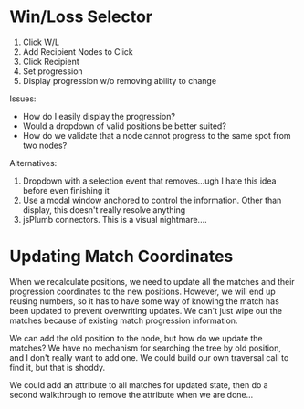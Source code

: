 # Win/Loss Selector

1. Click W/L
2. Add Recipient Nodes to Click
3. Click Recipient
4. Set progression
5. Display progression w/o removing ability to change



Issues:

* How do I easily display the progression?
* Would a dropdown of valid positions be better suited?
* How do we validate that a node cannot progress to the same spot from two nodes?


Alternatives:

1. Dropdown with a selection event that removes...ugh I hate this idea before
even finishing it
2. Use a modal window anchored to control the information. Other than display,
this doesn't really resolve anything
3. jsPlumb connectors. This is a visual nightmare....



# Updating Match Coordinates

When we recalculate positions, we need to update all the matches and their
progression coordinates to the new positions. However, we will end up reusing
numbers, so it has to have some way of knowing the match has been updated to
prevent overwriting updates.  We can't just wipe out the matches because of
existing match progression information.

We can add the old position to the node, but how do we update the matches? We
have no mechanism for searching the tree by old position, and I don't really
want to add one.  We could build our own traversal call to find it, but that is
shoddy.

We could add an attribute to all matches for updated state, then do a second
walkthrough to remove the attribute when we are done...
